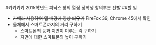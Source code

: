 #키키키키
2015학년도 피닉스 창의 열정 장학생 창의부분 선발
##할 일
- ~~카메라 사용하여 앱 배경에 영상 띄우기~~ FireFox 39, Chrome 45에서 확인
- 물체에서 스마트폰까지의 거리 구하기
  - 스마트폰의 등과 지면이 이루는 각 구하기
  - 지면에 대한 스마트폰의 높이 구하기